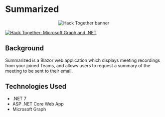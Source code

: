 # Summarized

<p align="center">
  <img src="../assets/banner.png" alt="Hack Together banner"/>
</p>

[![Hack Together: Microsoft Graph and .NET](https://img.shields.io/badge/Microsoft%20-Hack--Together-orange?style=for-the-badge&logo=microsoft)](https://github.com/microsoft/hack-together)

## Background

Summarized is a Blazor web application which displays meeting recordings from your joined Teams, and allows users to request a summary of the meeting to be sent to their email.


## Technologies Used

* .NET 7
* ASP .NET Core Web App
* Microsoft Graph
 
